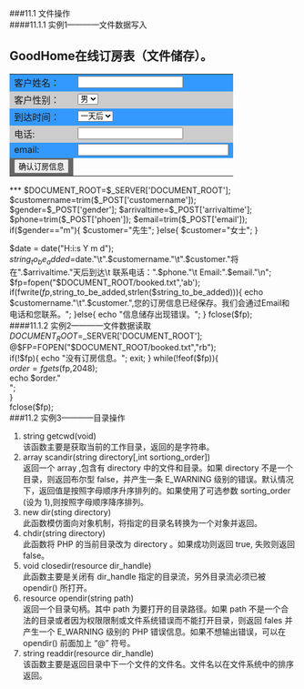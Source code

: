 ###11.1 文件操作  
####11.1.1 实例1————文件数据写入  
<head><meta http-equiv="Content-Type" content="text/html; charset=utf-8"/>  
<h2>GoodHome在线订房表（文件储存）。</h2></head>  
<body>  
<form action="11.2.php" method="post">  
<table>  
<tr bgcolor="#3399FF">  
<td>客户姓名：</td>  
<td><input type="text" name="customername" size="20"/></td>  
</tr>  
<tr bgcolor="#CCCCCC">  
<td>客户性别：</td>  
<td>  
<select name="gender">  
<option value="m">男</option>  
<option value="f">女</option>  
</select>  
</td>  
</tr>  
<tr bgcolor="#3399FF">  
<td>到达时间：</td>  
<td>  
<select name="arrivaltime">  
<option value="1">一天后</option>  
<option value="2">两天后</option>  
<option value="2">三天后</option>  
<option value="2">四天后</option>  
<option value="2">五天后</option>  
</select>  
</td>  
</tr>  
<tr bgcolor="#CCCCCC">  
<td>电话:</td>  
<td><input type="text" name="phone" size="20" /></td>  
</tr>  
<tr bgcolor="#3399FF">  
<td>email:</td>  
<td><input type="text" name="email" size="30"/></td>  
</tr>  
<tr bgcolor="#666666">  
<td align="center"><input type="submit" value="确认订房信息"/></td>  
</tr>  
</table>  
</form>  
</body>  
***
$DOCUMENT_ROOT=$_SERVER['DOCUMENT_ROOT'];  
$customername=trim($_POST['customername']);  
$gender=$_POST['gender'];  
$arrivaltime=$_POST['arrivaltime'];
$phone=trim($_POST['phoen']);  
$email=trim($_POST['email']);  
if($gender=="m"){  
$customer="先生";  
}else{  
$customer="女士";  
}  

$date = date("H:i:s  Y  m  d");  
$string_to_be_added=$date."\t".$customername."\t".$customer."将在".$arrivaltime."天后到达\t  联系电话：".$phone."\t Email:".$email."\n";  
$fp=fopen("$DOCUMENT_ROOT/booked.txt",'ab');  
if(fwrite($fp,$string_to_be_added,strlen($string_to_be_added))){  
echo $customername."\t".$customer.",您的订房信息已经保存。我们会通过Email和电话和您联系。";  
}else{  
echo "信息储存出现错误。";  
}  
fclose($fp);  
####11.1.2 实例2————文件数据读取  
$DOCUMENT_ROOT=$_SERVER['DOCUMENT_ROOT'];  
@$FP=FOPEN("$DOCUMENT_ROOT/booked.txt","rb");  
if(!$fp){   
echo "没有订房信息。";  
exit;  
}  
while(!feof($fp)){  
$order=fgets($fp,2048);  
echo $order."<br/>";  
}  
fclose($fp);  
###11.2 实例3————目录操作  
1. string getcwd(void)  
该函数主要是获取当前的工作目录，返回的是字符串。  
2. array scandir(string directory[,int sortiong_order])  
返回一个 array ,包含有 directory 中的文件和目录。如果 directory 不是一个目录，则返回布尔型 false，并产生一条 E_WARNING 级别的错误。默认情况下，返回值是按照字母顺序升序排列的。如果使用了可选参数  sorting_order (设为 1),则按照字母顺序降序排列。  
3. new dir(sting directory)  
此函数模仿面向对象机制，将指定的目录名转换为一个对象并返回。  
4. chdir(string directory)  
此函数将  PHP 的当前目录改为 directory 。如果成功则返回  true, 失败则返回  false。  
5. void closedir(resource dir_handle)  
此函数主要是关闭有 dir_handle 指定的目录流，另外目录流必须已被 opendir() 所打开。  
6. resource opendir(string path)  
返回一个目录句柄。其中 path 为要打开的目录路径。如果  path 不是一个合法的目录或者因为权限限制或文件系统错误而不能打开目录，则返回  fales 并产生一个 E_WARNING 级别的  PHP 错误信息。如果不想输出错误，可以在  opendir() 前面加上  “@” 符号。  
7. string readdir(resource dir_handle)  
该函数主要是返回目录中下一个文件的文件名。文件名以在文件系统中的排序返回。    

